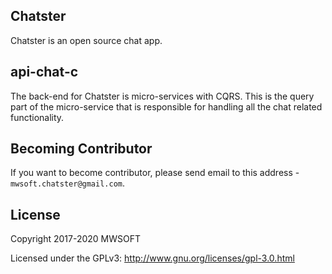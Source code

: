 ## Chatster
Chatster is an open source chat app.

## api-chat-c
The back-end for Chatster is micro-services with CQRS. This is the query part of the micro-service 
that is responsible for handling all the chat related functionality.

## Becoming Contributor
If you want to become contributor, please send email to this address - `mwsoft.chatster@gmail.com`.

## License
Copyright 2017-2020 MWSOFT

Licensed under the GPLv3: http://www.gnu.org/licenses/gpl-3.0.html
